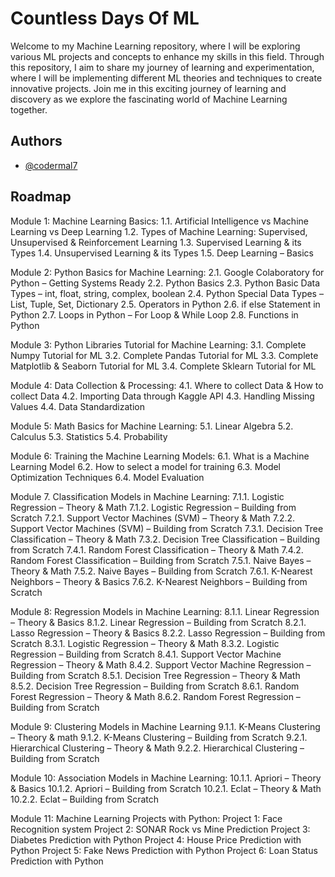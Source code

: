 
# Countless Days Of ML

Welcome to my Machine Learning repository, where I will be exploring various ML projects and concepts to enhance my skills in this field. Through this repository, I aim to share my journey of learning and experimentation, where I will be implementing different ML theories and techniques to create innovative projects. Join me in this exciting journey of learning and discovery as we explore the fascinating world of Machine Learning together.


## Authors

- [@codermal7](https://www.github.com/codermal7)


## Roadmap

Module 1: Machine Learning Basics:
1.1. Artificial Intelligence vs Machine Learning vs Deep Learning
1.2. Types of Machine Learning: Supervised, Unsupervised & Reinforcement Learning
1.3. Supervised Learning & its Types
1.4. Unsupervised Learning & its Types
1.5. Deep Learning – Basics

Module 2: Python Basics for Machine Learning:
	2.1. Google Colaboratory for Python – Getting Systems Ready
	2.2. Python Basics
	2.3. Python Basic Data Types – int, float, string, complex, boolean
	2.4. Python Special Data Types – List, Tuple, Set, Dictionary 
	2.5. Operators in Python
	2.6. if else Statement in Python
	2.7. Loops in Python – For Loop & While Loop
	2.8. Functions in Python

Module 3: Python Libraries Tutorial for Machine Learning:
	3.1. Complete Numpy Tutorial for ML
	3.2. Complete Pandas Tutorial for ML
	3.3. Complete Matplotlib & Seaborn Tutorial for ML
	3.4. Complete Sklearn Tutorial for ML

Module 4: Data Collection & Processing:
	4.1. Where to collect Data & How to collect Data
	4.2. Importing Data through Kaggle API
	4.3. Handling Missing Values
	4.4. Data Standardization

Module 5: Math Basics for Machine Learning:
	5.1. Linear Algebra
	5.2. Calculus
	5.3. Statistics
	5.4. Probability

Module 6: Training the Machine Learning Models:
	6.1. What is a Machine Learning Model
	6.2. How to select a model for training
	6.3. Model Optimization Techniques
	6.4. Model Evaluation

Module 7. Classification Models in Machine Learning:
	7.1.1. Logistic Regression – Theory & Math
	7.1.2. Logistic Regression – Building from Scratch
	7.2.1. Support Vector Machines (SVM) – Theory & Math
	7.2.2. Support Vector Machines (SVM) – Building from Scratch
	7.3.1. Decision Tree Classification – Theory & Math
	7.3.2. Decision Tree Classification – Building from Scratch
	7.4.1. Random Forest Classification – Theory & Math
	7.4.2. Random Forest Classification – Building from Scratch
	7.5.1. Naive Bayes – Theory & Math
	7.5.2. Naive Bayes – Building from Scratch
	7.6.1. K-Nearest Neighbors – Theory & Basics
	7.6.2. K-Nearest Neighbors – Building from Scratch

Module 8: Regression Models in Machine Learning:
	8.1.1. Linear Regression – Theory & Basics
	8.1.2. Linear Regression – Building from Scratch
	8.2.1. Lasso Regression – Theory & Basics
	8.2.2. Lasso Regression – Building from Scratch
	8.3.1. Logistic Regression – Theory & Math
	8.3.2. Logistic Regression – Building from Scratch
	8.4.1. Support Vector Machine Regression – Theory & Math
	8.4.2. Support Vector Machine Regression – Building from Scratch 
	8.5.1. Decision Tree Regression – Theory & Math
	8.5.2. Decision Tree Regression – Building from Scratch
	8.6.1. Random Forest Regression – Theory & Math
	8.6.2. Random Forest Regression – Building from Scratch

Module 9: Clustering Models in Machine Learning
	9.1.1.  K-Means Clustering – Theory & math
	9.1.2. K-Means Clustering – Building from Scratch
	9.2.1. Hierarchical Clustering – Theory & Math
	9.2.2. Hierarchical Clustering – Building from Scratch

Module 10: Association Models in Machine Learning:
	10.1.1. Apriori – Theory & Basics
	10.1.2. Apriori – Building from Scratch
	10.2.1. Eclat – Theory & Math
	10.2.2. Eclat – Building from Scratch
    
Module 11: Machine Learning Projects with Python:
	Project 1: Face Recognition system 
	Project 2: SONAR Rock vs Mine Prediction
	Project 3: Diabetes Prediction with Python
	Project 4: House Price Prediction with Python
	Project 5: Fake News Prediction with Python
	Project 6: Loan Status Prediction with Python
